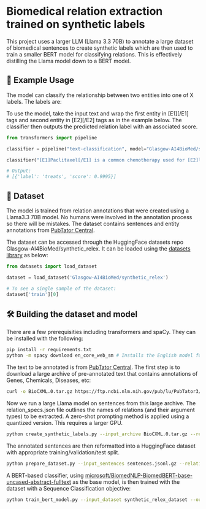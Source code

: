 # Biomedical relation extraction trained on synthetic labels

This project uses a larger LLM (Llama 3.3 70B) to annotate a large dataset of biomedical sentences to create synthetic labels which are then used to train a smaller BERT model for classifying relations. This is effectively distilling the Llama model down to a BERT model.

## 🚀 Example Usage

The model can classify the relationship between two entities into one of X labels. The labels are: 

To use the model, take the input text and wrap the first entity in [E1][/E1] tags and second entity in [E2][/E2] tags as in the example below. The classifier then outputs the predicted relation label with an associated score.

```python
from transformers import pipeline

classifier = pipeline("text-classification", model="Glasgow-AI4BioMed/synthetic_relex")

classifier("[E1]Paclitaxel[/E1] is a common chemotherapy used for [E2]lung cancer[/E2].")

# Output:
# [{'label': 'treats', 'score': 0.9995}]
```

## 📝 Dataset

The model is trained from relation annotations that were created using a Llama3.3 70B model. No humans were involved in the annotation process so there will be mistakes. The dataset contains sentences and entity annotations from [PubTator Central](https://www.ncbi.nlm.nih.gov/research/pubtator3/).

The dataset can be accessed through the HuggingFace datasets repo Glasgow-AI4BioMed/synthetic_relex. It can be loaded using the [datasets library](https://pypi.org/project/datasets/) as below:

```python
from datasets import load_dataset

dataset = load_dataset('Glasgow-AI4BioMed/synthetic_relex')

# To see a single sample of the dataset:
dataset['train'][0]
```

## 🛠️ Building the dataset and model

There are a few prerequisities including transformers and spaCy. They can be installed with the following:

```bash
pip install -r requirements.txt
python -m spacy download en_core_web_sm # Installs the English model for spaCy
```

The text to be annotated is from [PubTator Central](https://www.ncbi.nlm.nih.gov/research/pubtator3/). The first step is to download a large archive of pre-annotated text that contains annotations of Genes, Chemicals, Diseases, etc:

```bash
curl -o BioCXML.0.tar.gz https://ftp.ncbi.nlm.nih.gov/pub/lu/PubTator3/BioCXML.0.tar.gz
```

Now we run a large Llama model on sentences from this large archive. The relation_specs.json file outlines the names of relations (and their argument types) to be extracted. A zero-shot prompting method is applied using a quantized version. This requires a larger GPU.

```bash
python create_synthetic_labels.py --input_archive BioCXML.0.tar.gz --relation_specs relation_specs.json --output_sentences sentences.jsonl.gz --target_sentence_count 100000
```

The annotated sentences are then reformatted into a HuggingFace dataset with appropriate training/validation/test split.

```bash
python prepare_dataset.py --input_sentences sentences.jsonl.gz --relation_specs relation_specs.json --min_sample_count 200 --output_dataset synthetic_relex_dataset
```

A BERT-based classifier, using [microsoft/BiomedNLP-BiomedBERT-base-uncased-abstract-fulltext](https://huggingface.co/microsoft/BiomedNLP-BiomedBERT-base-uncased-abstract-fulltext) as the base model, is then trained with the dataset with a Sequence Classification objective:

```bash
python train_bert_model.py --input_dataset synthetic_relex_dataset --output_model synthetic_relex_model
```
